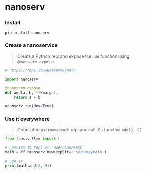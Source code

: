 # nanoserv

### Install 

```bash
pip install nanoserv
```

### Create a nanoservice

> Create a Python repl and expose the `add` function using `@nanoserv.expose`:

```python
# https://repl.it/@username/math

import nanoserv

@nanoserv.expose
def add(a, b, **kwargs):
    return a + b

nanoserv.run(dev=True)
```

### Use it everywhere

> Connect to `username/math` repl and call it's function `add(8, 9)`

```python
from functorflow import ff

# Connect to repl at `username/math` 
math = ff.nanoserv.new(replit='username/math')

# use it
print(math.add(8, 9))
```
